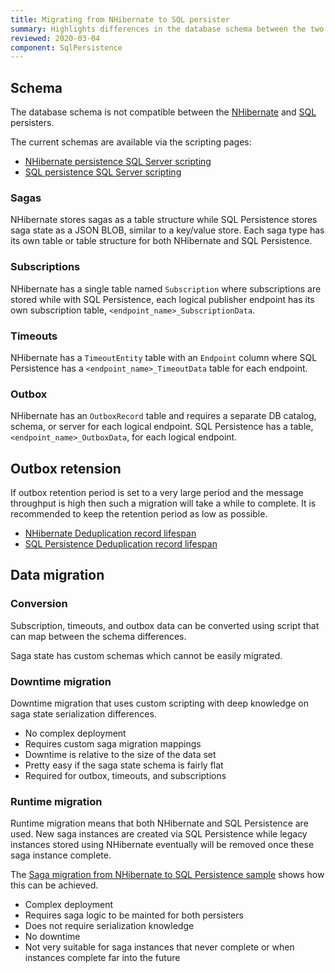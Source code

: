 ```yaml
---
title: Migrating from NHibernate to SQL persister
summary: Highlights differences in the database schema between the two persisters and migration options
reviewed: 2020-03-04
component: SqlPersistence
---
```


## Schema

The database schema is not compatible between the [NHibernate](/persistence/nhibernate) and [SQL](/persistence/sql) persisters.

The current schemas are available via the scripting pages:

-  [NHibernate persistence SQL Server scripting](/persistence/nhibernate/scripting.md)
-  [SQL persistence SQL Server scripting](/persistence/sql/sqlserver-scripts.md)


### Sagas

NHibernate stores sagas as a table structure while SQL Persistence stores saga state as a JSON BLOB, similar to a key/value store. Each saga type has its own table or table structure for both NHibernate and SQL Persistence.

### Subscriptions

NHibernate has a single table named `Subscription` where subscriptions are stored while with SQL Persistence, each logical publisher endpoint has its own subscription table, `<endpoint_name>_SubscriptionData`.

### Timeouts

NHibernate has a `TimeoutEntity` table with an `Endpoint` column where SQL Persistence has a `<endpoint_name>_TimeoutData` table for each endpoint.

### Outbox

NHibernate has an `OutboxRecord` table and requires a separate DB catalog, schema, or server for each logical endpoint. SQL Persistence has a table, `<endpoint_name>_OutboxData`, for each logical endpoint.

## Outbox retension

If outbox retention period is set to a very large period and the message throughput is high then such a migration will take a while to complete. It is recommended to keep the retention period as low as possible. 

- [NHibernate Deduplication record lifespan](/persistence/nhibernate/outbox.md#deduplication-record-lifespan)
- [SQL Persistence Deduplication record lifespan](/persistence/sql/outbox.md#deduplication-record-lifespan)

## Data migration

### Conversion

Subscription, timeouts, and outbox data can be converted using script that can map between the schema differences.

Saga state has custom schemas which cannot be easily migrated.

### Downtime migration

Downtime migration that uses custom scripting with deep knowledge on saga state serialization differences.

 - No complex deployment
 - Requires custom saga migration mappings
 - Downtime is relative to the size of the data set
 - Pretty easy if the saga state schema is fairly flat
 - Required for outbox,  timeouts, and subscriptions
 
### Runtime migration

Runtime migration means that both NHibernate and SQL Persistence are used. New saga instances are created via SQL Persistence while legacy instances stored using NHibernate eventually will be removed once these saga instance complete.

The [Saga migration from NHibernate to SQL Persistence sample](/samples/saga/migration/) shows how this can be achieved.

- Complex deployment
- Requires saga logic to be mainted for both persisters
- Does not require serialization knowledge
- No downtime
- Not very suitable for saga instances that never complete or when instances complete far into the future
